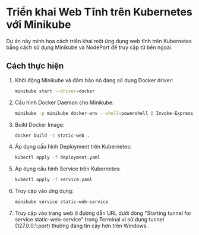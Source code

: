 # Triển khai Web Tĩnh trên Kubernetes với Minikube

Dự án này minh họa cách triển khai một ứng dụng web tĩnh trên Kubernetes bằng cách sử dụng Minikube và NodePort để truy cập từ bên ngoài.

## Cách thực hiện

1. Khởi động Minikube và đảm bảo nó đang sử dụng Docker driver:
   ```bash
   minikube start --driver=docker
2. Cấu hình Docker Daemon cho Minikube:
   ```bash
   minikube -p minikube docker-env --shell=powershell | Invoke-Expression

3. Build Docker Image:
   ```bash
   docker build -t static-web .

4. Áp dụng cấu hình Deployment trên Kubernetes:
   ```bash
   kubectl apply -f deployment.yaml

5. Áp dụng cấu hình Service trên Kubernetes:
   ```bash
   kubectl apply -f service.yaml

6. Truy cập vào ứng dụng:
   ```bash
   minikube service static-web-service

7. Truy cập vào trang web ở đường dẫn URL dưới dòng "Starting tunnel for service static-web-service" trong Terminal vì sử dụng tunnel (127.0.0.1:port) thường đáng tin cậy hơn trên Windows.